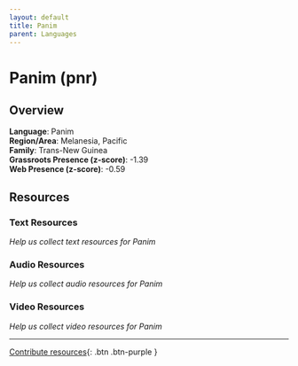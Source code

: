 ```yaml
---
layout: default
title: Panim
parent: Languages
---
```


# Panim (pnr)

## Overview

**Language**: Panim  
**Region/Area**: Melanesia, Pacific  
**Family**: Trans-New Guinea  
**Grassroots Presence (z-score)**: -1.39  
**Web Presence (z-score)**: -0.59  

## Resources

### Text Resources
*Help us collect text resources for Panim*

### Audio Resources
*Help us collect audio resources for Panim*

### Video Resources
*Help us collect video resources for Panim*

---

[Contribute resources](https://forms.office.com/e/1SfLJx3u1r){: .btn .btn-purple }
